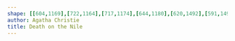 ```yaml
---
shape: [[604,1169],[722,1164],[717,1174],[644,1180],[620,1492],[591,1492]]
author: Agatha Christie
title: Death on the Nile
---
```

 